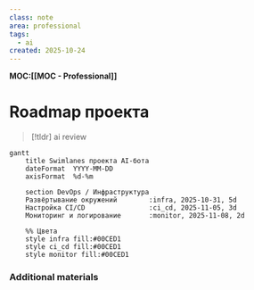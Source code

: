 ```yaml
---
class: note
area: professional
tags:
  - ai
created: 2025-10-24
---
```

**MOC:[[MOC - Professional]]**

# Roadmap проекта

> [!tldr] ai review
> 

```mermaid
gantt
    title Swimlanes проекта AI-бота
    dateFormat  YYYY-MM-DD
    axisFormat  %d-%m

    section DevOps / Инфраструктура
    Развёртывание окружений        :infra, 2025-10-31, 5d
    Настройка CI/CD                :ci_cd, 2025-11-05, 3d
    Мониторинг и логирование       :monitor, 2025-11-08, 2d

    %% Цвета
    style infra fill:#00CED1
    style ci_cd fill:#00CED1
    style monitor fill:#00CED1

```

### Additional materials